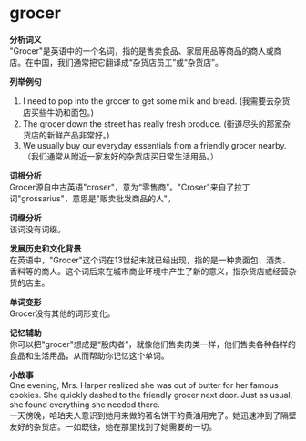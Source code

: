 # grocer

**分析词义**  
"Grocer"是英语中的一个名词，指的是售卖食品、家居用品等商品的商人或商店。在中国，我们通常把它翻译成“杂货店员工”或“杂货店”。

  

**列举例句**

  

1.  I need to pop into the grocer to get some milk and bread. (我需要去杂货店买些牛奶和面包。)
2.  The grocer down the street has really fresh produce. (街道尽头的那家杂货店的新鲜产品非常好。)
3.  We usually buy our everyday essentials from a friendly grocer nearby. （我们通常从附近一家友好的杂货店买日常生活用品。）

  

**词根分析**  
Grocer源自中古英语"croser"，意为“零售商”。"Croser"来自了拉丁词"grossarius"，意思是"贩卖批发商品的人"。

  

**词缀分析**  
该词没有词缀。

  

**发展历史和文化背景**  
在英语中，"Grocer"这个词在13世纪末就已经出现，指的是一种卖面包、酒类、香料等的商人。这个词后来在城市商业环境中产生了新的意义，指杂货店或经营杂货的店主。

  

**单词变形**  
Grocer没有其他的词形变化。

  

**记忆辅助**  
你可以把"grocer"想成是“股肉者”，就像他们售卖肉类一样，他们售卖各种各样的食品和生活用品，从而帮助你记忆这个单词。

  

**小故事**  
One evening, Mrs. Harper realized she was out of butter for her famous cookies. She quickly dashed to the friendly grocer next door. Just as usual, she found everything she needed there.  
一天傍晚，哈珀夫人意识到她用来做的著名饼干的黄油用完了。她迅速冲到了隔壁友好的杂货店。一如既往，她在那里找到了她需要的一切。
